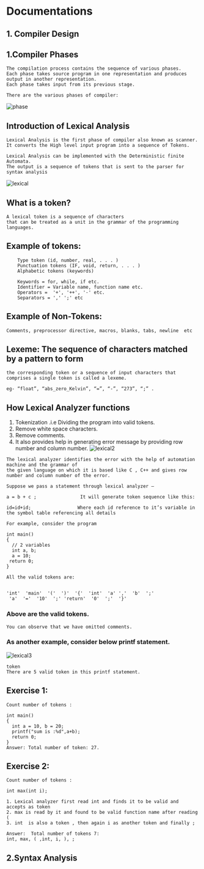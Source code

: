 # Documentations

## 1. Compiler Design

## 1.Compiler Phases
```
The compilation process contains the sequence of various phases. 
Each phase takes source program in one representation and produces output in another representation. 
Each phase takes input from its previous stage.

There are the various phases of compiler:
```
![phase](https://user-images.githubusercontent.com/37740006/75219776-f0e6fe00-57c7-11ea-851c-728199ae4631.png)

## Introduction of Lexical Analysis

```
Lexical Analysis is the first phase of compiler also known as scanner. 
It converts the High level input program into a sequence of Tokens.

Lexical Analysis can be implemented with the Deterministic finite Automata.
The output is a sequence of tokens that is sent to the parser for syntax analysis
```
![lexical](https://user-images.githubusercontent.com/37740006/75213367-136f1c00-57b4-11ea-9381-ed68b1d109ff.png)
## What is a token?
```
A lexical token is a sequence of characters 
that can be treated as a unit in the grammar of the programming languages.
```


## Example of tokens:
```
	Type token (id, number, real, . . . )
	Punctuation tokens (IF, void, return, . . . )
	Alphabetic tokens (keywords)
```
```
	Keywords = for, while, if etc.
	Identifier = Variable name, function name etc.
	Operators =  '+', '++', '-' etc.
	Separators = ',' ';' etc
```
## Example of Non-Tokens:
```
Comments, preprocessor directive, macros, blanks, tabs, newline  etc
```
## Lexeme: The sequence of characters matched by a pattern to form
```
the corresponding token or a sequence of input characters that comprises a single token is called a lexeme. 

eg- “float”, “abs_zero_Kelvin”, “=”, “-”, “273”, “;” .
```

## How Lexical Analyzer functions

1. Tokenization .i.e Dividing the program into valid tokens.
2. Remove white space characters.
3. Remove comments.
4. It also provides help in generating error message by providing row number and column number.
![lexical2](https://user-images.githubusercontent.com/37740006/75213494-7a8cd080-57b4-11ea-9e55-461cb4236f21.png)
```
The lexical analyzer identifies the error with the help of automation machine and the grammar of  
the given language on which it is based like C , C++ and gives row number and column number of the error.
```
```
Suppose we pass a statement through lexical analyzer –

a = b + c ;                It will generate token sequence like this:

id=id+id;                 Where each id reference to it’s variable in the symbol table referencing all details

For example, consider the program

int main()
{
  // 2 variables
  int a, b;
  a = 10;
 return 0;
}
```
```
All the valid tokens are:


'int'  'main'  '('  ')'  '{'  'int'  'a' ','  'b'  ';'
 'a'  '='  '10'  ';' 'return'  '0'  ';'  '}'
 ```
### Above are the valid tokens.
```
You can observe that we have omitted comments.
```

### As another example, consider below printf statement.
![lexical3](https://user-images.githubusercontent.com/37740006/75213470-6c3eb480-57b4-11ea-8453-5d6d58485869.png)

```
token
There are 5 valid token in this printf statement.
```
## Exercise 1:
```
Count number of tokens :

int main()
{
  int a = 10, b = 20;
  printf("sum is :%d",a+b);
  return 0;
}
Answer: Total number of token: 27.
```

## Exercise 2:
```
Count number of tokens :

int max(int i);
```

	1. Lexical analyzer first read int and finds it to be valid and accepts as token
	2. max is read by it and found to be valid function name after reading (
	3. int  is also a token , then again i as another token and finally ;

```
Answer:  Total number of tokens 7:     
int, max, ( ,int, i, ), ;
```
## 2.Syntax Analysis
